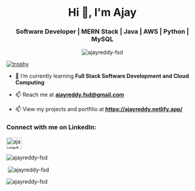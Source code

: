 <h1 align="center">Hi 👋, I'm Ajay</h1>
<h3 align="center">Software Developer | MERN Stack | Java | AWS | Python | MySQL</h3>

<p align="center"> <img src="https://komarev.com/ghpvc/?username=ajayreddy-fsd&label=Profile%20views&color=0e75b6&style=flat" alt="ajayreddy-fsd" /> </p>

[![trophy](https://github-profile-trophy.vercel.app/?username=ajayreddy-fsd&margin-w=50&margin-h=25)](https://github.com/ryo-ma/github-profile-trophy)

- 🫶 I’m currently learning **Full Stack Software Development and Cloud Computing**

- 📫 Reach me at **ajayreddy.fsd@gmail.com**

- 📫 View my projects and portfilio at **https://ajayreddy.netlify.app/**

<h3 align="left">Connect with me on LinkedIn:</h3>
<a href="https://www.linkedin.com/in/ajayreddy-fsd/" target="_blank">
  <img align="center" src="https://raw.githubusercontent.com/rahuldkjain/github-profile-readme-generator/master/src/images/icons/Social/linked-in-alt.svg" alt="ajayreddy-fsd" height="30" width="40" />
</a>  
  
  
<p><img align="center" src="https://github-readme-stats.vercel.app/api/top-langs?username=ajayreddy-fsd&show_icons=true&locale=en&layout=compact" alt="ajayreddy-fsd" /></p>  
  
 <p>&nbsp;<img align="center" src="https://github-readme-stats.vercel.app/api?username=ajayreddy-fsd&show_icons=true&locale=en" alt="ajayreddy-fsd" /></p>  
  
  
<p><img align="center" src="https://github-readme-streak-stats.herokuapp.com/?user=ajayreddy-fsd&" alt="ajayreddy-fsd" /></p>
